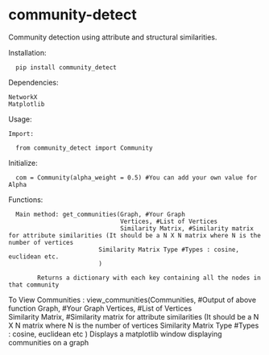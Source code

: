 # community-detect

Community detection using attribute and structural similarities.

Installation:

      pip install community_detect

Dependencies:

    NetworkX
    Matplotlib

Usage:

    Import:
  
      from community_detect import Community

  
  Initialize:

      com = Community(alpha_weight = 0.5) #You can add your own value for Alpha


  Functions:

      Main method: get_communities(Graph, #Your Graph
                                   Vertices, #List of Vertices
                                   Similarity Matrix, #Similarity matrix for attribute similarities (It should be a N X N matrix where N is the number of vertices
                             Similarity Matrix Type #Types : cosine, euclidean etc. 
                             )
                             
            Returns a dictionary with each key containing all the nodes in that community
            
            
  To View Communities : view_communities(Communities, #Output of above function
                                       Graph, #Your Graph
                                       Vertices, #List of Vertices              
                                       Similarity Matrix, #Similarity matrix for attribute similarities (It should be a N X N matrix where N is the number of vertices 
                                       Similarity Matrix Type #Types : cosine, euclidean etc
                                       )
            Displays a matplotlib window displaying communities on a graph
